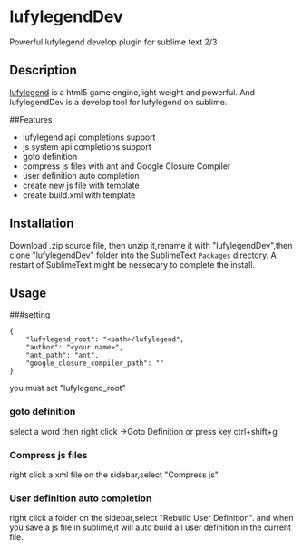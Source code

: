lufylegendDev
=========

Powerful lufylegend develop plugin for sublime text 2/3

## Description

[lufylegend](https://github.com/lufylegend/lufylegend.js) is a html5 game engine,light weight and powerful.
And lufylegendDev is a develop tool for lufylegend on sublime.

##Features

 * lufylegend api completions support
 * js system api completions support
 * goto definition
 * compress js files with ant and Google Closure Compiler
 * user definition auto completion
 * create new js file with template
 * create build.xml with template

## Installation

Download .zip source file, then unzip it,rename it with "lufylegendDev",then clone "lufylegendDev" folder into the SublimeText ```Packages``` directory.  A restart of SublimeText might be nessecary to complete the install.


## Usage

###setting

```
{
    "lufylegend_root": "<path>/lufylegend",
    "author": "<your name>",
    "ant_path": "ant",
    "google_closure_compiler_path": ""
}
```
you must set "lufylegend_root"

### goto definition

select a word then right click ->Goto Definition or press key ctrl+shift+g

### Compress js files

 right click a xml file on the sidebar,select "Compress js".

### User definition auto completion

 right click a folder on the sidebar,select "Rebuild User Definition".
 and when you save a js file in sublime,it will auto build all user definition in the current file.